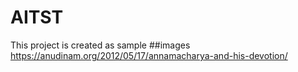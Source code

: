 # AITST
This project is created as sample
##images
https://anudinam.org/2012/05/17/annamacharya-and-his-devotion/
